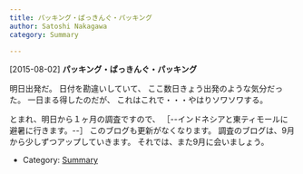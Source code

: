 ```yaml
---
title: パッキング・ぱっきんぐ・パッキング
author: Satoshi Nakagawa
category: Summary

---
```


[2015-08-02] **パッキング・ぱっきんぐ・パッキング** 

 明日出発だ。
日付を勘違いしていて、
ここ数日きょう出発のような気分だった。
一日まる得したのだが、
これはこれで・・・やはりソワソワする。

 とまれ、明日から１ヶ月の調査ですので、
［--インドネシアと東ティモールに避暑に行きます。--］
このブログも更新がなくなります。
調査のブログは、9月から少しずつアップしていきます。
それでは、また9月に会いましょう。

- Category: [Summary](https://merapano.github.io/categories.html#Summary)

